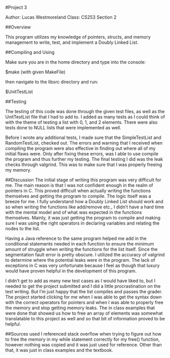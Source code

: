 #Project 3

Author: Lucas Westmoreland
Class: CS253 Section 2

##Overview

This program utilizes my knowledge of pointers, structs, and memory management to write, test, and implement a
Doubly Linked List.

##Compiling and Using

Make sure you are in the home directory and type into the console:

 $make (with given MakeFile)

then navigate to the libsrc directory and run:

 $UnitTestList

##Testing

The testing of this code was done through the given test files, as well as 
the UnitTestList file that I had to add to. I added as many tests as I could 
think of with the theme of testing a list with 0, 1, and 2 elements. There were 
also tests done to NULL lists that were implemented as well. 

Before I wrote any additional tests, I made sure that the SimpleTestList and RandomTestList, 
checked out. The errors and warning that I received when compiling the program were also effective
in finding out where all of my initial flaws were. Only after fixing these errors, was I able to use 
compile the program and thus further my testing. The final testing I did was the leak checks through 
valgrind. This was to make sure that I was properly freeing my memory.


##Discussion
The initial stage of writing this program was very difficult for me. The main reason 
is that I was not confident enough in the realm of pointers in C. This proved difficult
 when actually writing the functions themselves and getting the program to compile. 
The logic itself was a breeze for me. I fully understand how a Doubly Linked List should work 
and so when writing the functions like add/remove etc., I didn’t have a hard time with the 
mental model and of what was expected in the functions themselves. Mainly, it was just getting 
the program to compile and making sure I was using the right operators in declaring variables 
and relating the nodes to the list. 

Having a Java reference to the same program helped me add in the conditional statements needed 
in each function to ensure the minimum amount of struggle when writing the functions for the 
list itself. Since the segmentation fault error is pretty obscure. I utilized the accuracy of 
valgrind to determine where the potential leaks were in the program. The lack of exceptions in 
C was very unfortunate because I feel as though that luxury would have proven helpful in the 
development of this program. 

I didn’t get to add as many new test cases as I would have liked to, but I needed to get the project 
submitted and I did a little procrastination on the test writing. But I’m just happy that the list 
compiles and passes the grader. The project started clicking for me when I was able to get the syntax 
down with the correct operators for pointers and when I was able to properly free the memory and 
stop getting memory leaks. The in class examples that were done that showed us how to free an 
array of elements was somewhat translatable to this project as well and so that bit of 
information proved to be helpful.

##Sources used
I referenced stack overflow when trying to figure out how to free the memory in my while statement 
correctly for my free() function, however nothing was copied and it was just used for reference. 
Other than that, it was just in class examples and the textbook.


